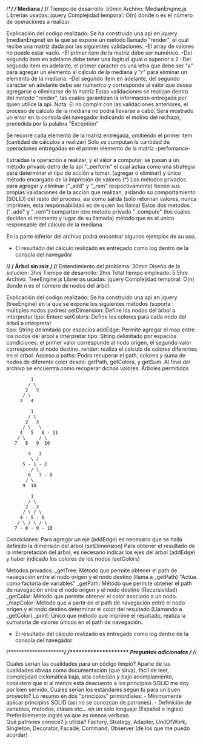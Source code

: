 /****************************************************************/
/*************************** Mediana ****************************/
/****************************************************************/
Tiempo de desarrollo: 50min 
Archivo: MedianEngine.js 
Librerias usadas: jquery 
Complejidad temporal: O(n) donde n es el número de operaciones a realizar. 

Explicación del codigo realizado:
Se ha construido una api en jquery (medianEngine) en la que se expone un metodo llamado "render", el cual recibe una matriz dada por las siguientes validaciones:
	-El array de valores no puede estar vacío.
	-El primer item de la matriz debe ser numérico.
	-Del segundo item en adelante debe tener una logitud igual o superior a 2
	-Del segundo item en adelante, el primer caracter es una letra que debe ser "a" para agregar un elemento al calculo de la mediana y "r" para eliminar un elemento de la mediana.
	-Del segundo item en adelante, del segundo caracter en adelante debe ser numerico y corresponde al valor que desea agregarse o eliminarse de la matriz
Estas validaciones se realizan dentro del metodo "render", las cuales garantizan la informacion entregada por quien utilice la api.
Nota: El no complir con las validaciones anteriores, el proceso de cálculo de la mediana no podrá llevarse a cabo. Será mostrado un error en la consola del navegador indicando el motivo del rechazo, precedida por la palabra "Exception"

Se recorre cada elemento de la matriz entregada, omitiendo el primer item (cantidad de cálculos a realizar)
Solo se cumputan la cantidad de operaciones entregadas en el primer elemento de la matriz -perfomance-

Extraídas la operación a realizar, y el valor a computar, se pasan a un método privado detro de la api "_perform" el cual actúa como una strategia para determinar el tipo de acción a tomar. (agregar o eliminar) y único método encargado de la impresión de valores (*)
Los métodos privados para agregar y eliminar ("_add" y "_rem" respectivamente) tienen sus propias validaciones de la acción que realizan, aislando su comportamiento (SOLID) del resto del proceso, asi como salida (solo retornan valores, nunca imprimen, esta responsabilidad es de quien los llama)
Estos dos metodos ("_add" y "_rem") comparten otro metodo privado "_compute" (los cuales deciden el momento y lugar de su llamada) método que es el único responsable del cálculo de la mediana.


En la parte inferior del archivo podrá encontrar algunos ejemplos de su uso.
* El resultado del cálculo realizado es entregado como log dentro de la consola del navegador

/****************************************************************/
/************************ Árbol sin raíz ************************/
/****************************************************************/
Entendimiento del problema: 30min
Diseño de la solucion: 3hrs
Tiempo de desarrollo: 2hrs
Total tiempo empleado: 5.5hrs
Archivo: TreeEngine.js
Librerias usadas: jquery
Complejidad temporal: O(n) donde n es el número de nodos del árbol.

Explicación del codigo realizado:
Se ha construido una api en jquery (treeEngine) en la que se expone los siguientes metodos (soporta : múltiples nodos padres)
	setDimension: Define los nodos del árbol a interpretar
		tipo: Entero
	setColors: Define los colores para cada nodo del árbol a interpretar	
		tipo: String delimitado por espacios
	addEdge: Permite agregar el map entre los nodos del árbol a interpretar
		tipo: String delimitado por espacios
		condiciones: el primer valor corresponde al nodo orígen, el segundo valor corresponde al nodo destino.
	render: realiza el calculo de colores diferentes en el arbol.
Acceso a paths:
Podra recuperar el path, colores y suma de nodos de diferente color desde:
	getPath, getColors, y getSum.
Al final del archivo se encuentra como recuperar dichos valores.
Árboles permitidos	              

             1
            / \  
           2   5
          / \ 
         3   4 

             1
            / \  
           2   3
          / \   \
         4   5   6 - 11
        / \     / \
       7   8   9  10		  	
 		 	
            4   3 
             \ /
          5 - 1 - 2
             / \
            6   7 - 8
	       / \
	      9  10
       
             1
            / \  
           2 - 3
          / \ / \
         4 - 5 - 6
        / \ / \ / \
       7 - 8 - 9 - 10

Condiciones:
	Para agregar un eje (addEdge) es necesario que se halla definido la dimensión del árbol (setDimension)
	Para obtener el resultado de la interpretación del árbol, es necesario indicar los ejes del árbol (addEdge) y haber indicado los colores de los nodos (setColors)

Metodos privados:
	_getTree: Método que permite obtener el path de navegación entre el nodo orígen y el nodo destino (llama a _getPath) "Actúa como factoría de variables"
	_getPath: Método que permite obtener el path de navegación entre el nodo orígen y el nodo destino (Recursividad) 
	_getColor: Método que permite obtener el color asociado a un nodo.
	_mapColor: Método que a partir de el path de navegación entre el nodo orígen y el nodo destino determinar el color del resultado (Llamando a _getColor)
	_print: Único que método que imprime el resultado, realiza la sumatoria de valores únicos en el path de navegación.	
	   
* El resultado del cálculo realizado es entregado como log dentro de la consola del navegador

/****************************************************************/
/******************** Preguntas adicionales *********************/
/****************************************************************/

Cuales serian las cualidades para un código limpio? 
	Aparte de las cualidades obvias como documentación (que sirva), fácil de leer, complejidad ciclomática baja, alta cohesión y bajo acomplamiento, considero que si al menos está deacuerdo a los principios SOLID me doy por bien servido.
Cuales serian los estándares según tú para un buen proyecto? 
	Lo resumo en dos "principios" primordiales:
		- Mínimamente aplicar principios SOLID (asi no se conozcan de patrones).
		- Definición de variables, metodos, clases etc... en un solo lenguaje (Español o Ingles) Preferiblemente inglés ya que es menos verboso.	
Qué patrones conoce? y utiliza? 
	Factory, Strategy, Adapter, UnitOfWork, Singleton, Decorator, Facade, Command, Observer (de los que me puedo acordar)
